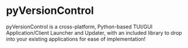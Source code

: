 # pyVersionControl
pyVersionControl is a cross-platform, Python-based TUI/GUI Application/Client Launcher and Updater, with an included library to drop into your existing applications for ease of implementation!
